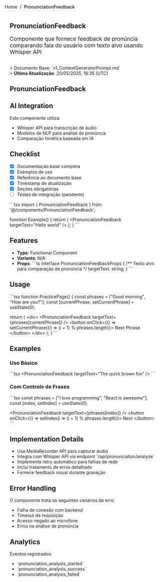 <nav class="breadcrumbs">
  <a href="/index.html">Home</a>
  <span class="separator">/</span>
  <span class="current">PronunciationFeedback</span>
</nav>

<article class="documentation-content">
  <h1>PronunciationFeedback</h1>
  
  <p class="description">Componente que fornece feedback de pronúncia comparando fala do usuário com texto alvo usando Whisper API</p>

  
&gt; Documento Base: &#x60;v1_ContextGeneratorPrompt.md&#x60;  
&gt; **Última Atualização**: 20/05/2025, 18:35 (UTC)

# PronunciationFeedback

## AI Integration
Este componente utiliza:
- Whisper API para transcrição de áudio
- Modelos de NLP para análise de pronúncia
- Comparação fonética baseada em IA

## Checklist
- [x] Documentação base completa
- [x] Exemplos de uso
- [x] Referência ao documento base
- [x] Timestamp de atualização
- [x] Seções obrigatórias
- [ ] Testes de integração (pendente)

&#x60;&#x60;&#x60;tsx
import { PronunciationFeedback } from &#x27;@/components/PronunciationFeedback&#x27;;

function Example() {
  return (
    &lt;PronunciationFeedback 
      targetText=&quot;Hello world&quot; 
    /&gt;
  );
}
&#x60;&#x60;&#x60;

## Features

- **Type**: Functional Component
- **Variants**: N/A
- **Props**:
  &#x60;&#x60;&#x60;ts
  interface PronunciationFeedbackProps {
    /** Texto alvo para comparação de pronúncia */
    targetText: string;
  }
  &#x60;&#x60;&#x60;

## Usage

&#x60;&#x60;&#x60;tsx
function PracticePage() {
  const phrases = [&quot;Good morning&quot;, &quot;How are you?&quot;];
  const [currentPhrase, setCurrentPhrase] = useState(0);

  return (
    &lt;div&gt;
      &lt;PronunciationFeedback 
        targetText={phrases[currentPhrase]}
      /&gt;
      &lt;button onClick={() =&gt; setCurrentPhrase((i) =&gt; (i + 1) % phrases.length)}&gt;
        Next Phrase
      &lt;/button&gt;
    &lt;/div&gt;
  );
}
&#x60;&#x60;&#x60;

## Examples

### Uso Básico
&#x60;&#x60;&#x60;tsx
&lt;PronunciationFeedback targetText=&quot;The quick brown fox&quot; /&gt;
&#x60;&#x60;&#x60;

### Com Controle de Frases
&#x60;&#x60;&#x60;tsx
const phrases = [&quot;I love programming&quot;, &quot;React is awesome&quot;];
const [index, setIndex] = useState(0);

&lt;PronunciationFeedback 
  targetText={phrases[index]}
/&gt;
&lt;button onClick={() =&gt; setIndex(i =&gt; (i + 1) % phrases.length)}&gt;
  Next
&lt;/button&gt;
&#x60;&#x60;&#x60;

## Implementation Details

- Usa MediaRecorder API para capturar áudio
- Integra com Whisper API via endpoint &#x60;/api/pronunciation/analyze&#x60;
- Implementa retry automático para falhas de rede
- Inclui tratamento de erros detalhado
- Fornece feedback visual durante gravação

## Error Handling

O componente trata os seguintes cenários de erro:
- Falha de conexão com backend
- Timeout de requisição
- Acesso negado ao microfone
- Erros na análise de pronúncia

## Analytics

Eventos registrados:
- &#x60;pronunciation_analysis_started&#x60;
- &#x60;pronunciation_analysis_success&#x60;
- &#x60;pronunciation_analysis_failed&#x60;

</article>

<style>
.breadcrumbs {
  display: flex;
  align-items: center;
  gap: 0.5rem;
  font-size: 0.9rem;
  color: var(--text-secondary);
  margin-bottom: 2rem;
  padding-bottom: 0.5rem;
  border-bottom: 1px solid var(--border-color);
}

.breadcrumbs a {
  color: var(--link-color);
  text-decoration: none;
  transition: color 0.2s;
}

.breadcrumbs a:hover {
  color: var(--link-hover-color);
  text-decoration: underline;
}

.separator {
  color: var(--text-tertiary);
}

.current {
  font-weight: 500;
  color: var(--text-primary);
}

.documentation-content {
  max-width: 800px;
  margin: 0 auto;
  padding: 0 1rem;
}

.description {
  font-size: 1.1rem;
  color: var(--text-secondary);
  margin-bottom: 2rem;
}
</style>
